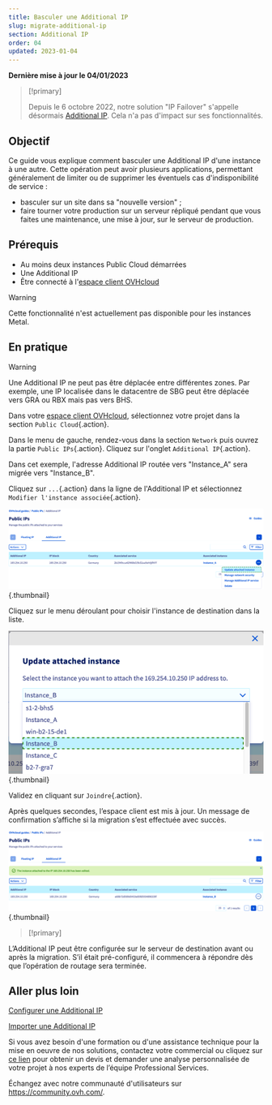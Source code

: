 ```yaml
---
title: Basculer une Additional IP
slug: migrate-additional-ip
section: Additional IP
order: 04
updated: 2023-01-04
---
```


**Dernière mise à jour le 04/01/2023**

> [!primary]
>
> Depuis le 6 octobre 2022, notre solution "IP Failover" s'appelle désormais [Additional IP](https://www.ovhcloud.com/fr-ca/network/additional-ip/). Cela n'a pas d'impact sur ses fonctionnalités.
>

## Objectif

Ce guide vous explique comment basculer une Additional IP d'une instance à une autre. Cette opération peut avoir plusieurs applications, permettant généralement de limiter ou de supprimer les éventuels cas d'indisponibilité de service :

- basculer sur un site dans sa "nouvelle version" ;
- faire tourner votre production sur un serveur répliqué pendant que vous faites une maintenance, une mise à jour, sur le serveur de production.


## Prérequis
- Au moins deux instances Public Cloud démarrées
- Une Additional IP
- Être connecté à l'[espace client OVHcloud](https://ca.ovh.com/auth/?action=gotomanager&from=https://www.ovh.com/ca/fr/&ovhSubsidiary=qc)

> [!warning]
> Cette fonctionnalité n'est actuellement pas disponible pour les instances Metal.
>

## En pratique 

> [!warning]
>
> Une Additional IP ne peut pas être déplacée entre différentes zones. Par exemple, une IP localisée dans le datacentre de SBG peut être déplacée vers GRA ou RBX mais pas vers BHS.
>

Dans votre [espace client OVHcloud](https://ca.ovh.com/auth/?action=gotomanager&from=https://www.ovh.com/ca/fr/&ovhSubsidiary=qc), sélectionnez votre projet dans la section `Public Cloud`{.action}.

Dans le menu de gauche, rendez-vous dans la section `Network` puis ouvrez la partie `Public IPs`{.action}. Cliquez sur l'onglet `Additional IP`{.action}.

Dans cet exemple, l'adresse Additional IP routée vers "Instance_A" sera migrée vers "Instance_B".

Cliquez sur `...`{.action} dans la ligne de l'Additional IP et sélectionnez `Modifier l'instance associée`{.action}.

![migrating Additional IP](images/migrateip_01.png){.thumbnail}

Cliquez sur le menu déroulant pour choisir l'instance de destination dans la liste.

![migrating Additional IP](images/migrateip_02.png){.thumbnail}

Validez en cliquant sur `Joindre`{.action}.

Après quelques secondes, l’espace client est mis à jour. Un message de confirmation s’affiche si la migration s’est effectuée avec succès.

![migrating Additional IP](images/migrateip_03.png){.thumbnail}

> [!primary]
>
L’Additional IP peut être configurée sur le serveur de destination avant ou après la migration. S’il était pré-configuré, il commencera à répondre dès que l’opération de routage sera terminée.
>

## Aller plus loin

[Configurer une Additional IP](https://docs.ovh.com/ca/fr/publiccloud/network-services/configure-additional-ip/)

[Importer une Additional IP](https://docs.ovh.com/ca/fr/publiccloud/network-services/import-additional-ip/)

Si vous avez besoin d'une formation ou d'une assistance technique pour la mise en oeuvre de nos solutions, contactez votre commercial ou cliquez sur [ce lien](https://www.ovhcloud.com/fr-ca/professional-services/) pour obtenir un devis et demander une analyse personnalisée de votre projet à nos experts de l’équipe Professional Services.

Échangez avec notre communauté d'utilisateurs sur <https://community.ovh.com/>.
